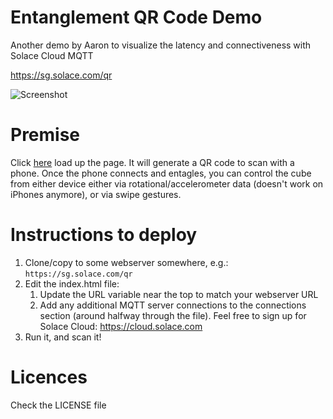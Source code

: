 # Entanglement QR Code Demo
Another demo by Aaron to visualize the latency and connectiveness with Solace Cloud MQTT

https://sg.solace.com/qr

![](https://github.com/aaron-613/demo-qr-entanglement/blob/master/gfx/qr_screenshot.png "Screenshot")

# Premise

Click [here](https://sg.solace.com/qr) load up the page. It will generate a QR code to scan with a phone. Once the phone connects and entagles, you can control the cube from either device either via rotational/accelerometer data (doesn't work on iPhones anymore), or via swipe gestures.

# Instructions to deploy

1. Clone/copy to some webserver somewhere, e.g.: `https://sg.solace.com/qr`
1. Edit the index.html file:
   1. Update the URL variable near the top to match your webserver URL
   1. Add any additional MQTT server connections to the connections section (around halfway through the file).  Feel free to sign up for Solace Cloud: https://cloud.solace.com
1. Run it, and scan it!



# Licences

Check the LICENSE file

